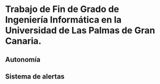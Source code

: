 # Trabajo de Fin de Grado de Ingeniería Informática en la Universidad de Las Palmas de Gran Canaria.

## Autonomía

## Sistema de alertas

